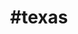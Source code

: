 ---
title: "#texas"
hashtag: "texas"
tags:
  - States I have visited
  - State
  - United States
---